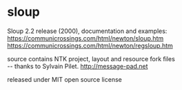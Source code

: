 # sloup
Sloup 2.2 release (2000), documentation and examples:<br/>
https://communicrossings.com/html/newton/sloup.htm<br/>
https://communicrossings.com/html/newton/regsloup.htm

source contains NTK project, layout and resource fork files<br/>
-- thanks to Sylvain Pilet. http://message-pad.net

released under MIT open source license
